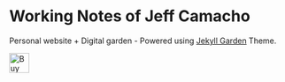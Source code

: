 # Working Notes of Jeff Camacho

Personal website + Digital garden - Powered using [Jekyll Garden](https://github.com/Jekyll-Garden/jekyll-garden.github.io) Theme.

<a href='https://ko-fi.com/G2G3QTPAG' target='_blank'><img height='36' style='border:0px;height:36px;' src='https://storage.ko-fi.com/cdn/kofi2.png?v=3' border='0' alt='Buy Me a Coffee at ko-fi.com' /></a>
